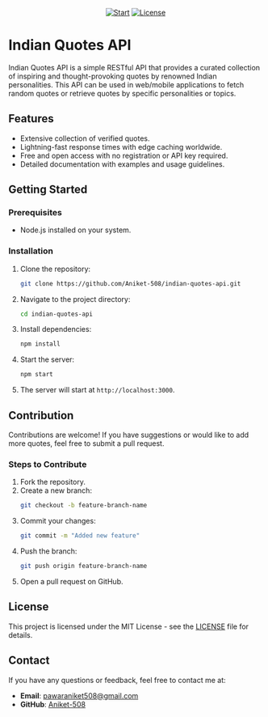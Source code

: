 <div align="center">

[![Start](https://img.shields.io/github/stars/Aniket-508/indian-quotes-api?color=yellow&style=flat&label=%E2%AD%90%20stars)](https://github.com/Aniket-508/indian-quotes-api/stargazers)
[![License](http://img.shields.io/:license-MIT-green.svg?style=flat)](https://github.com/Aniket-508/indian-quotes-api/blob/main/LICENSE)
</div>

# Indian Quotes API

Indian Quotes API is a simple RESTful API that provides a curated collection of inspiring and thought-provoking quotes by renowned Indian personalities. This API can be used in web/mobile applications to fetch random quotes or retrieve quotes by specific personalities or topics.

## Features

- Extensive collection of verified quotes.
- Lightning-fast response times with edge caching worldwide.
- Free and open access with no registration or API key required.
- Detailed documentation with examples and usage guidelines.

## Getting Started

### Prerequisites

- Node.js installed on your system.

### Installation

1. Clone the repository:
   ```bash
   git clone https://github.com/Aniket-508/indian-quotes-api.git
   ```

2. Navigate to the project directory:
   ```bash
   cd indian-quotes-api
   ```

3. Install dependencies:
   ```bash
   npm install
   ```

4. Start the server:
   ```bash
   npm start
   ```

5. The server will start at `http://localhost:3000`.

## Contribution

Contributions are welcome! If you have suggestions or would like to add more quotes, feel free to submit a pull request.

### Steps to Contribute

1. Fork the repository.
2. Create a new branch:
   ```bash
   git checkout -b feature-branch-name
   ```
3. Commit your changes:
   ```bash
   git commit -m "Added new feature"
   ```
4. Push the branch:
   ```bash
   git push origin feature-branch-name
   ```
5. Open a pull request on GitHub.

## License

This project is licensed under the MIT License - see the [LICENSE](LICENSE) file for details.

## Contact

If you have any questions or feedback, feel free to contact me at:

- **Email**: pawaraniket508@gmail.com
- **GitHub**: [Aniket-508](https://github.com/Aniket-508)
